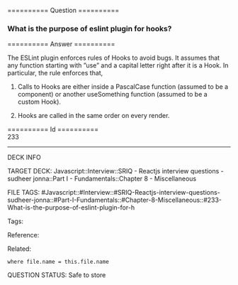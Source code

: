 ========== Question ==========  

### What is the purpose of eslint plugin for hooks?  

========== Answer ==========  

The ESLint plugin enforces rules of Hooks to avoid bugs. It assumes that any function starting with ”use” and a capital letter right after it is a Hook. In particular, the rule enforces that,

1.  Calls to Hooks are either inside a PascalCase function (assumed to be a component) or another useSomething function (assumed to be a custom Hook).

2.  Hooks are called in the same order on every render.

========== Id ==========  
233

---

DECK INFO

TARGET DECK: Javascript::Interview::SRIQ - Reactjs interview questions - sudheer jonna::Part I - Fundamentals::Chapter 8 - Miscellaneous

FILE TAGS: #Javascript::#Interview::#SRIQ-Reactjs-interview-questions-sudheer-jonna::#Part-I-Fundamentals::#Chapter-8-Miscellaneous::#233-What-is-the-purpose-of-eslint-plugin-for-h

Tags:

Reference:

Related:

```dataview
where file.name = this.file.name
```
QUESTION STATUS: Safe to store
